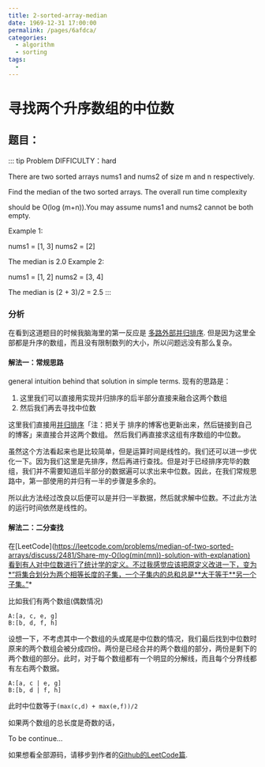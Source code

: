 ```yaml
---
title: 2-sorted-array-median
date: 1969-12-31 17:00:00
permalink: /pages/6afdca/
categories:
  - algorithm
  - sorting
tags:
  - 
---
```


# 寻找两个升序数组的中位数

## 题目：
::: tip Problem
DIFFICULTY：hard

There are two sorted arrays nums1 and nums2 of size m and n respectively.

Find the median of the two sorted arrays. The overall run time complexity

should be O(log (m+n)).You may assume nums1 and nums2 cannot be both empty.

Example 1:

nums1 = [1, 3]
nums2 = [2]

The median is 2.0
Example 2:

nums1 = [1, 2]
nums2 = [3, 4]

The median is (2 + 3)/2 = 2.5
:::

### 分析
在看到这道题目的时候我脑海里的第一反应是
[多路外部并归排序](https://en.wikipedia.org/wiki/K-way_merge_algorithm).
但是因为这里全部都是升序的数组，而且没有限制数列的大小，所以问题远没有那么复杂。



#### 解法一：常规思路

general intuition behind that solution in simple terms.
现有的思路是：
1. 这里我们可以直接用实现并归排序的后半部分直接来融合这两个数组
2. 然后我们再去寻找中位数


这里我们直接用[并归排序](https://www.geeksforgeeks.org/merge-sort/)「注：把关于
排序的博客也更新出来，然后链接到自己的博客」来直接合并这两个数组。
然后我们再直接求这组有序数组的中位数。

虽然这个方法看起来也是比较简单，但是运算时间是线性的。我们还可以进一步优化一下。因为我们这里是先排序，然后再进行查找。但是对于已经排序完毕的数组，我们并不需要知道后半部分的数据遍可以求出来中位数。因此，在我们常规思路中，第一部使用的并归有一半的步骤是多余的。

所以此方法经过改良以后便可以是并归一半数据，然后就求解中位数。不过此方法的运行时间依然是线性的。

#### 解法二：二分查找

在[LeetCode](https://leetcode.com/problems/median-of-two-sorted-arrays/discuss/2481/Share-my-O(log(min(mn))-solution-with-explanation)看到有人对中位数进行了统计学的定义。不过我感觉应该把原定义改进一下，变为*“将集合划分为两个相等长度的子集，一个子集内的总和总是**大于等于**另一个子集。”*

比如我们有两个数组(偶数情况)
```
A:[a, c, e, g]
B:[b, d, f, h]
```

设想一下，不考虑其中一个数组的头或尾是中位数的情况，我们最后找到中位数时原来的两个数组会被分成四份。两份是已经合并的两个数组的部分，两份是剩下的两个数组的部分。此时，对于每个数组都有一个明显的分解线，而且每个分界线都有左右两个数据。
```
A:[a, c | e, g]
B:[b, d | f, h]
```
此时中位数等于```(max(c,d) + max(e,f))/2```

如果两个数组的总长度是奇数的话，


To be continue...

如果想看全部源码，请移步到作者的[Github的LeetCode篇](https://github.com/jinchenxiangdan/LeetCodeAnswers/blob/master/src/LeetCode4.java).
